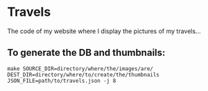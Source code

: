# Travels

The code of my website where I display the pictures of my travels...

## To generate the DB and thumbnails:

```
make SOURCE_DIR=directory/where/the/images/are/ DEST_DIR=directory/where/to/create/the/thumbnails JSON_FILE=path/to/travels.json -j 8
```
